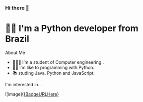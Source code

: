 ### Hi there 👋
# 👨‍💻  I'm a Python developer from Brazil

About Me

- 👨🏻‍🎓 I’m a student of Computer engineering .
- 👨‍💻 I’m like to programming with Python.
- 📚 studing Java, Python and JavaScript.

I'm interested in...

![image]([{BadgeURLHere}](https://img.shields.io/badge/Python-FFD43B?style=for-the-badge&logo=python&logoColor=blue
)
